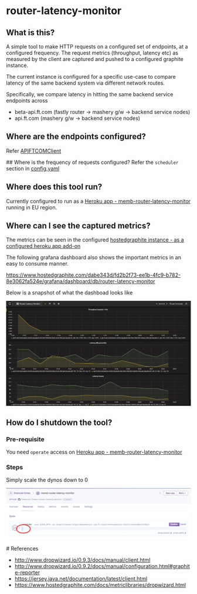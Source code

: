 # router-latency-monitor

## What is this?
A simple tool to make HTTP requests on a configured set of endpoints, at
a configured frequency. The request metrics (throughput, latency etc) as
measured by the client are captured and pushed to a configured graphite 
instance.

The current instance is configured for a specific use-case to compare 
latency of the same backend system via different network routes. 

Specifically, we compare latency in hitting the same backend service
endpoints across 

* beta-api.ft.com (fastly router -> mashery g/w -> backend service nodes)
* api.ft.com (mashery g/w -> backend service nodes)

## Where are the endpoints configured?
Refer [APIFTCOMClient](src/main/java/com/ft/routerlatencymonitor/httpclient/APIFTCOMClient.java)
 
## Where is the frequency of requests configured?
Refer the `scheduler` section in [config.yaml](src/main/resources/config.yaml)

## Where does this tool run?
Currently configured to run as a [Heroku app - memb-router-latency-monitor](https://dashboard.heroku.com/apps/memb-router-latency-monitor) 
running in EU region.

## Where can I see the captured metrics?
The metrics can be seen in the configured 
[hostedgraphite instance - as a configured heroku app add-on](https://dashboard.heroku.com/apps/memb-router-latency-monitor/resources)

The following grafana dashboard also shows the important metrics in an 
easy to consume manner.

https://www.hostedgraphite.com/dabe343d/fd2b2f73-ee1b-4fc9-b782-8e3062fa524e/grafana/dashboard/db/router-latency-monitor

Below is a snapshot of what the dashboad looks like

![grafana-snapshot](img/grafana-snapshot.png)

## How do I shutdown the tool?

### Pre-requisite
You need `operate` access on [Heroku app - memb-router-latency-monitor](https://dashboard.heroku.com/apps/memb-router-latency-monitor)

### Steps
Simply scale the dynos down to 0

![shutdown](img/shutdown.png)

# References
* http://www.dropwizard.io/0.9.3/docs/manual/client.html
* http://www.dropwizard.io/0.9.2/docs/manual/configuration.html#graphite-reporter
* https://jersey.java.net/documentation/latest/client.html
* https://www.hostedgraphite.com/docs/metriclibraries/dropwizard.html
